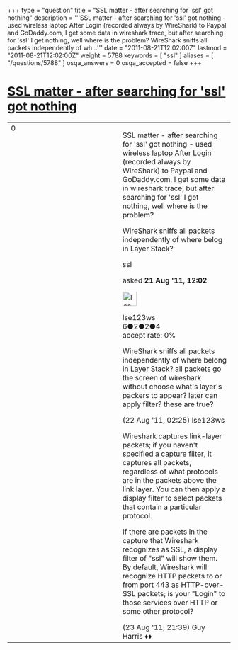 +++
type = "question"
title = "SSL matter - after searching for &#x27;ssl&#x27; got nothing"
description = '''SSL matter - after searching for &#x27;ssl&#x27; got nothing - used wireless laptop After Login (recorded always by WireShark) to Paypal and GoDaddy.com, I get some data in wireshark trace, but after searching for &#x27;ssl&#x27; I get nothing, well where is the problem? WireShark sniffs all packets independently of wh...'''
date = "2011-08-21T12:02:00Z"
lastmod = "2011-08-21T12:02:00Z"
weight = 5788
keywords = [ "ssl" ]
aliases = [ "/questions/5788" ]
osqa_answers = 0
osqa_accepted = false
+++

<div class="headNormal">

# [SSL matter - after searching for 'ssl' got nothing](/questions/5788/ssl-matter-after-searching-for-ssl-got-nothing)

</div>

<div id="main-body">

<div id="askform">

<table id="question-table" style="width:100%;"><colgroup><col style="width: 50%" /><col style="width: 50%" /></colgroup><tbody><tr class="odd"><td style="width: 30px; vertical-align: top"><div class="vote-buttons"><div id="post-5788-score" class="post-score" title="current number of votes">0</div><div id="favorite-count" class="favorite-count"></div></div></td><td><div id="item-right"><div class="question-body"><p>SSL matter - after searching for 'ssl' got nothing - used wireless laptop After Login (recorded always by WireShark) to Paypal and GoDaddy.com, I get some data in wireshark trace, but after searching for 'ssl' I get nothing, well where is the problem?</p><p>WireShark sniffs all packets independently of where belog in Layer Stack?</p></div><div id="question-tags" class="tags-container tags">ssl</div><div id="question-controls" class="post-controls"></div><div class="post-update-info-container"><div class="post-update-info post-update-info-user"><p>asked <strong>21 Aug '11, 12:02</strong></p><img src="https://secure.gravatar.com/avatar/83f6c157853b4626dfd333b3a7f6fd9c?s=32&amp;d=identicon&amp;r=g" class="gravatar" width="32" height="32" alt="lse123ws&#39;s gravatar image" /><p>lse123ws<br />
<span class="score" title="6 reputation points">6</span><span title="2 badges"><span class="badge1">●</span><span class="badgecount">2</span></span><span title="2 badges"><span class="silver">●</span><span class="badgecount">2</span></span><span title="4 badges"><span class="bronze">●</span><span class="badgecount">4</span></span><br />
<span class="accept_rate" title="Rate of the user&#39;s accepted answers">accept rate:</span> <span title="lse123ws has no accepted answers">0%</span></p></div></div><div id="comments-container-5788" class="comments-container"><span id="5799"></span><div id="comment-5799" class="comment"><div id="post-5799-score" class="comment-score"></div><div class="comment-text"><p>WireShark sniffs all packets independently of where belong in Layer Stack? all packets go the screen of wireshark without choose what's layer's packers to appear? later can apply filter? these are true?</p></div><div id="comment-5799-info" class="comment-info"><span class="comment-age">(22 Aug '11, 02:25)</span> lse123ws</div></div><span id="5834"></span><div id="comment-5834" class="comment"><div id="post-5834-score" class="comment-score"></div><div class="comment-text"><p>Wireshark captures link-layer packets; if you haven't specified a capture filter, it captures all packets, regardless of what protocols are in the packets above the link layer. You can then apply a display filter to select packets that contain a particular protocol.</p><p>If there are packets in the capture that Wireshark recognizes as SSL, a display filter of "ssl" will show them. By default, Wireshark will recognize HTTP packets to or from port 443 as HTTP-over-SSL packets; is your "Login" to those services over HTTP or some other protocol?</p></div><div id="comment-5834-info" class="comment-info"><span class="comment-age">(23 Aug '11, 21:39)</span> Guy Harris ♦♦</div></div></div><div id="comment-tools-5788" class="comment-tools"></div><div class="clear"></div><div id="comment-5788-form-container" class="comment-form-container"></div><div class="clear"></div></div></td></tr></tbody></table>

</div>

</div>

